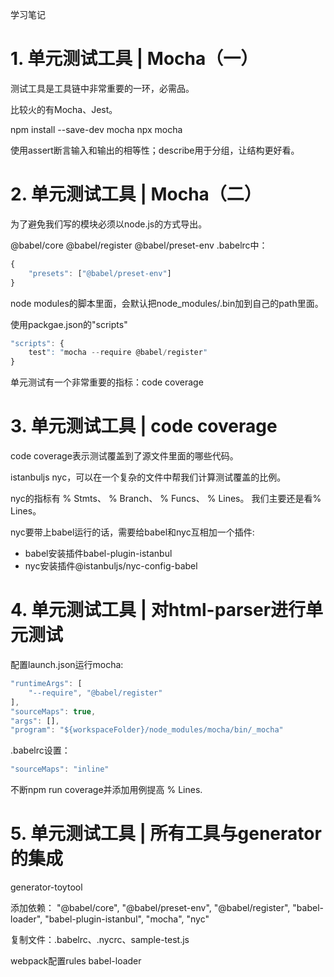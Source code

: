 学习笔记

# 1. 单元测试工具 | Mocha（一）
测试工具是工具链中非常重要的一环，必需品。

比较火的有Mocha、Jest。

npm install --save-dev mocha
npx mocha

使用assert断言输入和输出的相等性；describe用于分组，让结构更好看。

# 2. 单元测试工具 | Mocha（二）
为了避免我们写的模块必须以node.js的方式导出。

@babel/core @babel/register @babel/preset-env
.babelrc中：
```js
{
    "presets": ["@babel/preset-env"]
}
```

node modules的脚本里面，会默认把node_modules/.bin加到自己的path里面。

使用packgae.json的"scripts"
```js
"scripts": {
    test": "mocha --require @babel/register"
}
```

单元测试有一个非常重要的指标：code coverage
# 3. 单元测试工具 | code coverage
code coverage表示测试覆盖到了源文件里面的哪些代码。

istanbuljs nyc，可以在一个复杂的文件中帮我们计算测试覆盖的比例。

nyc的指标有 % Stmts、 % Branch、 % Funcs、 % Lines。
我们主要还是看% Lines。

nyc要带上babel运行的话，需要给babel和nyc互相加一个插件:
* babel安装插件babel-plugin-istanbul
* nyc安装插件@istanbuljs/nyc-config-babel

# 4. 单元测试工具 | 对html-parser进行单元测试
配置launch.json运行mocha:
```js
"runtimeArgs": [
    "--require", "@babel/register"
],
"sourceMaps": true,
"args": [],
"program": "${workspaceFolder}/node_modules/mocha/bin/_mocha"
```

.babelrc设置：
```js
"sourceMaps": "inline"
```

不断npm run coverage并添加用例提高 % Lines.

# 5. 单元测试工具 | 所有工具与generator的集成
generator-toytool

添加依赖：
"@babel/core",
"@babel/preset-env",
"@babel/register",
"babel-loader",
"babel-plugin-istanbul",
"mocha",
"nyc"

复制文件：.babelrc、.nycrc、sample-test.js

webpack配置rules babel-loader

